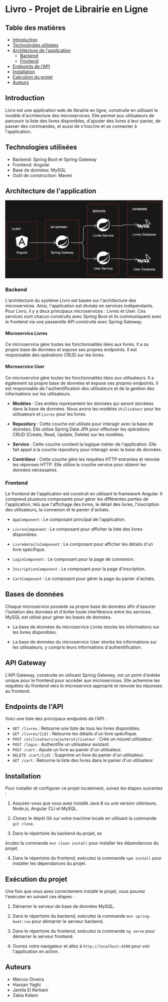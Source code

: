# Livro - Projet de Librairie en Ligne

## Table des matières
- [Introduction](#introduction)
- [Technologies utilisées](#technologies-utilisées)
- [Architecture de l'application](#architecture-de-l'application)
  - [Backend](#backend)
  - [Frontend](#frontend)
- [Endpoints de l'API](#endpoints-de-lapi)
- [Installation](#installation)
- [Exécution du projet](#exécution-du-projet)
-  [Auteurs](#Auteurs)


## Introduction
Livro est une application web de librairie en ligne, construite en utilisant le modèle d'architecture des microservices. Elle permet aux utilisateurs de parcourir la liste des livres disponibles, d'ajouter des livres à leur panier, de passer des commandes, et aussi de s'inscrire et se connecter à l'application.

## Technologies utilisées
- Backend: Spring Boot et Spring Gateway
- Frontend: Angular
- Base de données: MySQL
- Outil de construction: Maven

## Architecture de l'application

![Schéma d'architecture](https://github.com/mvfoliveira/projeta21_complete_final/blob/main/images/arch.svg)


### Backend
L'architecture du système Livro est basée sur l'architecture des microservices. Ainsi, l'application est divisée en services indépendants. Pour Livro, il y a deux principaux microservices : Livres et User. Ces services sont chacun construits avec Spring Boot et ils communiquent avec le frontend via une passerelle API construite avec Spring Gateway.

#### Microservice Livres
Ce microservice gère toutes les fonctionnalités liées aux livres. Il a sa propre base de données et expose ses propres endpoints. Il est responsable des opérations CRUD sur les livres.

#### Microservice User
Ce microservice gère toutes les fonctionnalités liées aux utilisateurs. Il a également sa propre base de données et expose ses propres endpoints. Il est responsable de l'authentification des utilisateurs et de la gestion des informations sur les utilisateurs.

- **Modèles** : Ces entités représentent les données qui seront stockées dans la base de données. Nous avons les modèles `Utilisateur` pour les utilisateurs et `Livres` pour les livres.

- **Repository** : Cette couche est utilisée pour interagir avec la base de données. Elle utilise Spring Data JPA pour effectuer les opérations CRUD (Create, Read, Update, Delete) sur les modèles.

- **Service** : Cette couche contient la logique métier de l'application. Elle fait appel à la couche repository pour interagir avec la base de données.

- **Contrôleur** : Cette couche gère les requêtes HTTP entrantes et renvoie les réponses HTTP. Elle utilise la couche service pour obtenir les données nécessaires.

### Frontend
Le frontend de l'application est construit en utilisant le framework Angular. Il comprend plusieurs composants pour gérer les différentes parties de l'application, tels que l'affichage des livres, le détail des livres, l'inscription des utilisateurs, la connexion et le panier d'achats.

- `AppComponent` : Le composant principal de l'application.

- `LivresComponent` : Le composant pour afficher la liste des livres disponibles.

- `LivredetailsComponent` : Le composant pour afficher les détails d'un livre spécifique.

- `LoginComponent` : Le composant pour la page de connexion.

- `InscriptionComponent` : Le composant pour la page d'inscription.

- `CartComponent` : Le composant pour gérer la page du panier d'achats.

## Bases de données

Chaque microservice possède sa propre base de données afin d'assurer l'isolation des données et d'éviter toute interférence entre les services. MySQL est utilisé pour gérer les bases de données.

- La base de données du microservice Livres stocke les informations sur les livres disponibles.
    
- La base de données du microservice User stocke les informations sur les utilisateurs, y compris leurs informations d'authentification.

## API Gateway

L'API Gateway, construite en utilisant Spring Gateway, est un point d'entrée unique pour le frontend pour accéder aux microservices. Elle achemine les requêtes du frontend vers le microservice approprié et renvoie les réponses au frontend.

## Endpoints de l'API

Voici une liste des principaux endpoints de l'API :

- `GET /livres` : Retourne une liste de tous les livres disponibles.
- `GET /livres/{id}` : Retourne les détails d'un livre spécifique.
- `POST /utilisateurs/ajouterutilisateur` : Crée un nouvel utilisateur.
- `POST /login` : Authentifie un utilisateur existant.
- `POST /cart` : Ajoute un livre au panier d'un utilisateur.
- `DELETE /cart/{id}` : Supprime un livre du panier d'un utilisateur.
- `GET /cart` : Retourne la liste des livres dans le panier d'un utilisateur.

## Installation
Pour installer et configurer ce projet localement, suivez les étapes suivantes :

1. Assurez-vous que vous avez installé Java 8 ou une version ultérieure, Node.js, Angular CLI et MySQL.

2. Clonez le dépôt Git sur votre machine locale en utilisant la commande `git clone`.

3. Dans le répertoire du backend du projet, ex

écutez la commande `mvn clean install` pour installer les dépendances du projet.

4. Dans le répertoire du frontend, exécutez la commande `npm install` pour installer les dépendances du projet.

## Exécution du projet
Une fois que vous avez correctement installé le projet, vous pouvez l'exécuter en suivant ces étapes :

1. Démarrer le serveur de base de données MySQL.

2. Dans le répertoire du backend, exécutez la commande `mvn spring-boot:run` pour démarrer le serveur backend.

3. Dans le répertoire du frontend, exécutez la commande `ng serve` pour démarrer le serveur frontend.

4. Ouvrez votre navigateur et allez à `http://localhost:4200` pour voir l'application en action.

## Auteurs
- Marcos Olveira
- Hassan Yaghi
- Jamila El Kerbani
- Zakia Katem
